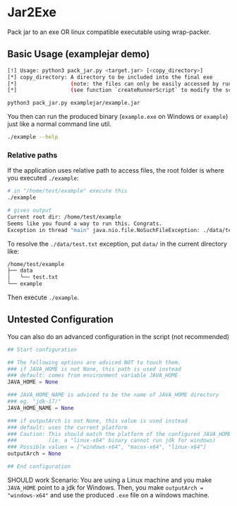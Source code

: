 # Jar2Exe
Pack jar to an exe OR linux compatible executable using wrap-packer.

## Basic Usage (examplejar demo)
```sh
[!] Usage: python3 pack_jar.py <target.jar> [<copy_directory>]
[*] copy_directory: A directory to be included into the final exe
[*]                 (note: the files can only be easily accessed by runner script)
[*]                 (see function `createRunnerScript` to modify the script)
```

```sh
python3 pack_jar.py examplejar/example.jar
```

You then can run the produced binary (`example.exe` on Windows or `example`) 
just like a normal command line util.
```sh
./example --help
```

### Relative paths
If the application uses relative path to access files, the root folder is where you
executed `./example`: 
```sh
# in "/home/test/example" execute this
./example

# gives output
Current root dir: /home/test/example
Seems like you found a way to run this. Congrats.
Exception in thread "main" java.nio.file.NoSuchFileException: ./data/test.txt
```

To resolve the `./data/test.txt` exception, put `data/` in the current directory like:
```sh
/home/test/example
├── data
│   └── test.txt
└── example
```

Then execute `./example`.

## Untested Configuration
You can also do an advanced configuration in the script (not recommended)
```py
## Start configuration

## The following options are adviced NOT to touch them.
### if JAVA_HOME is not None, this path is used instead
### default: comes from environment variable JAVA_HOME
JAVA_HOME = None

### JAVA_HOME_NAME is adviced to be the name of JAVA_HOME directory
### eg. "jdk-17/"
JAVA_HOME_NAME = None

### if outputArch is not None, this value is used instead
### default: uses the current platform
### Caution: This should match the platform of the configured JAVA_HOME
###          (ie. a "linux-x64" binary cannot run jdk for windows)
### Possible values = ["windows-x64", "macos-x64", "linux-x64"]
outputArch = None

## End configuration
```

SHOULD work Scenario: You are using a Linux machine and you make `JAVA_HOME` point to a jdk for Windows. Then, you make `outputArch = "windows-x64"` and use the produced `.exe` file on a windows machine.